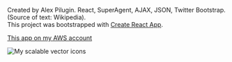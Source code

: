 Created by Alex Pilugin. React, SuperAgent, AJAX, JSON, Twitter Bootstrap. (Source of text: Wikipedia).<br />
This project was bootstrapped with [Create React App](https://github.com/facebookincubator/create-react-app).

[This app on my AWS account](https://goo.gl/qhgi1L)

![My scalable vector icons](multi-language-page/src/components/title_icons.svg)

